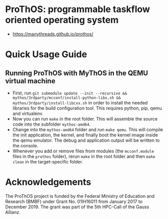 # ProThOS: programmable taskflow oriented operating system

* https://manythreads.github.io/prothos/

# Quick Usage Guide

## Running ProThOS with MyThOS in the QEMU virtual machine

* First, run `git submodule update --init --recursive && mythos/3rdparty/mcconf/install-python-libs.sh && mythos/3rdparty/install-libcxx.sh` in order to install the needed libraries for the build configuration tool. This requires python, pip, qemu and virtualenv.
* Now you can run `make` in the root folder. This will assemble the source code into the subfolder `mythos-amd64`.
* Change into the `mythos-amd64` folder and run `make qemu`. This will compile the init application, the kernel, and finally boot the kernel image inside the qemu emulator. The debug and application output will be written to the console.
* Whenever you add or remove files from modules (the `mcconf.module` files in the `prothos` folder), rerun `make` in the root folder and then `make clean` in the target-specific folder.

# Acknowledgements

The ProThOS project is funded by the Federal Ministry of Education and Research (BMBF) under Grant No. 01IH16011 from January 2017 to December 2019. The grant was part of the 5th HPC-Call of the Gauss Allianz.
